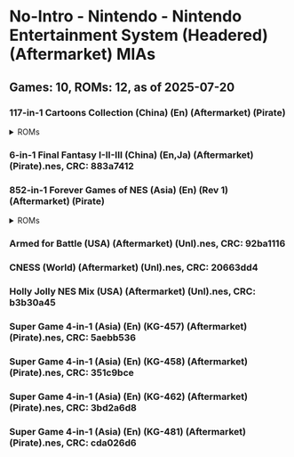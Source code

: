 # No-Intro - Nintendo - Nintendo Entertainment System (Headered) (Aftermarket) MIAs
## Games: 10, ROMs: 12, as of 2025-07-20

### 117-in-1 Cartoons Collection (China) (En) (Aftermarket) (Pirate)
<details>
<summary>ROMs</summary>

- 117-in-1 Cartoons Collection (China) (En) (Aftermarket) (Pirate).nes, CRC: 5ef8dbfc
- 117-in-1 Cartoons Collection (China) (En) (Aftermarket) (Pirate).nes, CRC: 3855efe0
</details>

### 6-in-1 Final Fantasy I-II-III (China) (En,Ja) (Aftermarket) (Pirate).nes, CRC: 883a7412
### 852-in-1 Forever Games of NES (Asia) (En) (Rev 1) (Aftermarket) (Pirate)
<details>
<summary>ROMs</summary>

- 852-in-1 Forever Games of NES (Asia) (En) (Rev 1) (Aftermarket) (Pirate).nes, CRC: f1e626fa
- 852-in-1 Forever Games of NES (Asia) (En) (Rev 1) (Aftermarket) (Pirate).nes, CRC: 7a479afb
</details>

### Armed for Battle (USA) (Aftermarket) (Unl).nes, CRC: 92ba1116
### CNESS (World) (Aftermarket) (Unl).nes, CRC: 20663dd4
### Holly Jolly NES Mix (USA) (Aftermarket) (Unl).nes, CRC: b3b30a45
### Super Game 4-in-1 (Asia) (En) (KG-457) (Aftermarket) (Pirate).nes, CRC: 5aebb536
### Super Game 4-in-1 (Asia) (En) (KG-458) (Aftermarket) (Pirate).nes, CRC: 351c9bce
### Super Game 4-in-1 (Asia) (En) (KG-462) (Aftermarket) (Pirate).nes, CRC: 3bd2a6d8
### Super Game 4-in-1 (Asia) (En) (KG-481) (Aftermarket) (Pirate).nes, CRC: cda026d6
